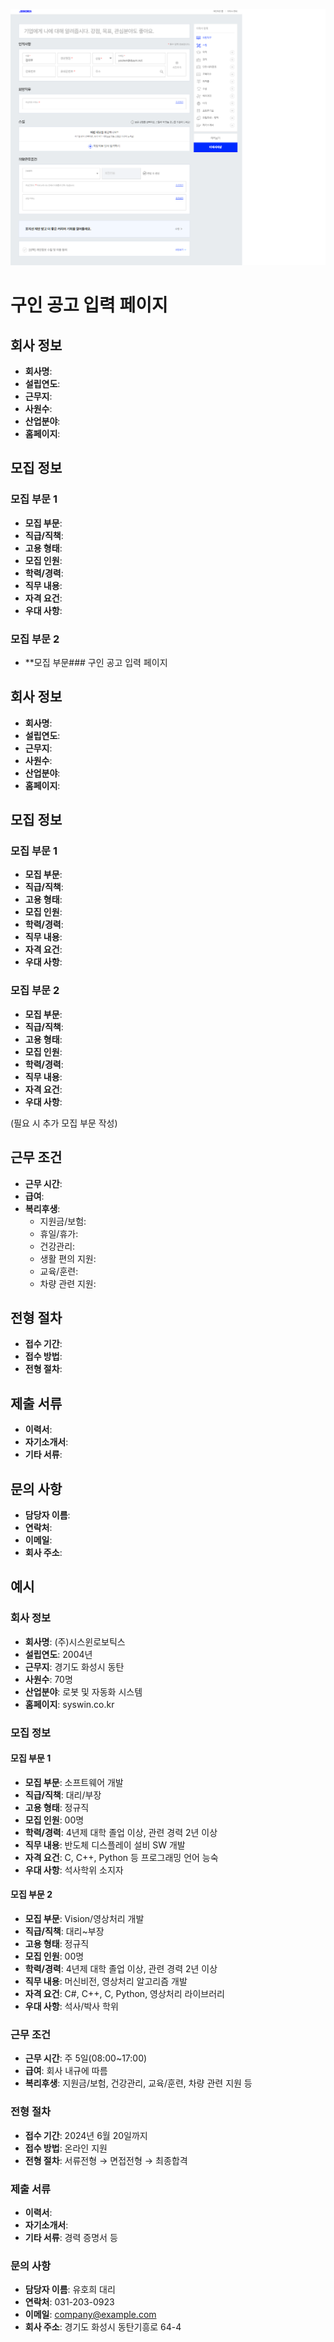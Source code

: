 ![공고입력화면](images/공고양식.png)

# 구인 공고 입력 페이지

## 회사 정보
- **회사명**: 
- **설립연도**: 
- **근무지**: 
- **사원수**: 
- **산업분야**: 
- **홈페이지**: 

## 모집 정보
### 모집 부문 1
- **모집 부문**: 
- **직급/직책**: 
- **고용 형태**: 
- **모집 인원**: 
- **학력/경력**: 
- **직무 내용**: 
- **자격 요건**: 
- **우대 사항**: 

### 모집 부문 2
- **모집 부문### 구인 공고 입력 페이지

## 회사 정보
- **회사명**: 
- **설립연도**: 
- **근무지**: 
- **사원수**: 
- **산업분야**: 
- **홈페이지**: 

## 모집 정보
### 모집 부문 1
- **모집 부문**: 
- **직급/직책**: 
- **고용 형태**: 
- **모집 인원**: 
- **학력/경력**: 
- **직무 내용**: 
- **자격 요건**: 
- **우대 사항**: 

### 모집 부문 2
- **모집 부문**: 
- **직급/직책**: 
- **고용 형태**: 
- **모집 인원**: 
- **학력/경력**: 
- **직무 내용**: 
- **자격 요건**: 
- **우대 사항**: 

(필요 시 추가 모집 부문 작성)

## 근무 조건
- **근무 시간**: 
- **급여**: 
- **복리후생**: 
  - 지원금/보험: 
  - 휴일/휴가: 
  - 건강관리: 
  - 생활 편의 지원: 
  - 교육/훈련: 
  - 차량 관련 지원: 

## 전형 절차
- **접수 기간**: 
- **접수 방법**: 
- **전형 절차**: 

## 제출 서류
- **이력서**: 
- **자기소개서**: 
- **기타 서류**: 

## 문의 사항
- **담당자 이름**: 
- **연락처**: 
- **이메일**: 
- **회사 주소**: 

## 예시

### 회사 정보
- **회사명**: (주)시스윈로보틱스
- **설립연도**: 2004년
- **근무지**: 경기도 화성시 동탄
- **사원수**: 70명
- **산업분야**: 로봇 및 자동화 시스템
- **홈페이지**: syswin.co.kr

### 모집 정보
#### 모집 부문 1
- **모집 부문**: 소프트웨어 개발
- **직급/직책**: 대리/부장
- **고용 형태**: 정규직
- **모집 인원**: 00명
- **학력/경력**: 4년제 대학 졸업 이상, 관련 경력 2년 이상
- **직무 내용**: 반도체 디스플레이 설비 SW 개발
- **자격 요건**: C, C++, Python 등 프로그래밍 언어 능숙
- **우대 사항**: 석사학위 소지자

#### 모집 부문 2
- **모집 부문**: Vision/영상처리 개발
- **직급/직책**: 대리~부장
- **고용 형태**: 정규직
- **모집 인원**: 00명
- **학력/경력**: 4년제 대학 졸업 이상, 관련 경력 2년 이상
- **직무 내용**: 머신비전, 영상처리 알고리즘 개발
- **자격 요건**: C#, C++, C, Python, 영상처리 라이브러리
- **우대 사항**: 석사/박사 학위

### 근무 조건
- **근무 시간**: 주 5일(08:00~17:00)
- **급여**: 회사 내규에 따름
- **복리후생**: 지원금/보험, 건강관리, 교육/훈련, 차량 관련 지원 등

### 전형 절차
- **접수 기간**: 2024년 6월 20일까지
- **접수 방법**: 온라인 지원
- **전형 절차**: 서류전형 → 면접전형 → 최종합격

### 제출 서류
- **이력서**: 
- **자기소개서**: 
- **기타 서류**: 경력 증명서 등

### 문의 사항
- **담당자 이름**: 유호희 대리
- **연락처**: 031-203-0923
- **이메일**: company@example.com
- **회사 주소**: 경기도 화성시 동탄기흥로 64-4

